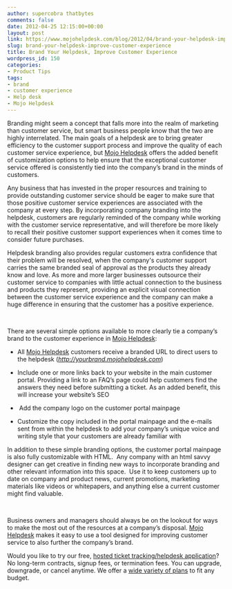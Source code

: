 ```yaml
---
author: supercobra thatbytes
comments: false
date: 2012-04-25 12:15:00+00:00
layout: post
link: https://www.mojohelpdesk.com/blog/2012/04/brand-your-helpdesk-improve-customer-experience/
slug: brand-your-helpdesk-improve-customer-experience
title: Brand Your Helpdesk, Improve Customer Experience
wordpress_id: 150
categories:
- Product Tips
tags:
- brand
- customer experience
- Help desk
- Mojo Helpdesk
---
```





Branding might seem a concept that falls more into the realm of marketing than customer service, but smart business people know that the two are highly interrelated. The main goals of a helpdesk are to bring greater efficiency to the customer support process and improve the quality of each customer service experience, but [Mojo Helpdesk](http://www.mojohelpdesk.com/) offers the added benefit of customization options to help ensure that the exceptional customer service offered is consistently tied into the company’s brand in the minds of customers.







Any business that has invested in the proper resources and training to provide outstanding customer service should be eager to make sure that those positive customer service experiences are associated with the company at every step. By incorporating company branding into the helpdesk, customers are regularly reminded of the company while working with the customer service representative, and will therefore be more likely to recall their positive customer support experiences when it comes time to consider future purchases.







Helpdesk branding also provides regular customers extra confidence that their problem will be resolved, when the company's customer support carries the same branded seal of approval as the products they already know and love. As more and more larger businesses outsource their customer service to companies with little actual connection to the business and products they represent, providing an explicit visual connection between the customer service experience and the company can make a huge difference in ensuring that the customer has a positive experience.




 




There are several simple options available to more clearly tie a company’s brand to the customer experience in [Mojo Helpdesk](http://www.mojohelpdesk.com/):








	
  * All [Mojo Helpdesk](http://www.mojohelpdesk.com/) customers receive a branded URL to direct users to the helpdesk (_http://yourbrand.mojohelpdesk.com_)

	
  * Include one or more links back to your website in the main customer portal. Providing a link to an FAQ’s page could help customers find the answers they need before submitting a ticket. As an added benefit, this will increase your website’s SEO

	
  *  Add the company logo on the customer portal mainpage

	
  * Customize the copy included in the portal mainpage and the e-mails sent from within the helpdesk to add your company’s unique voice and writing style that your customers are already familiar with 


In addition to these simple branding options, the customer portal mainpage is also fully customizable with HTML.  Any company with an html savvy designer can get creative in finding new ways to incorporate branding and other relevant information into this space.  Use it to keep customers up to date on company and product news, current promotions, marketing materials like videos or whitepapers, and anything else a current customer might find valuable. 


 




Business owners and managers should always be on the lookout for ways to make the most out of the resources at a company’s disposal. [Mojo Helpdesk](http://www.mojohelpdesk.com/) makes it easy to use a tool designed for improving customer service to also further the company’s brand.







Would you like to try our free, [ hosted ticket tracking/helpdesk application](http://www.mojohelpdesk.com/)? No long-term contracts, signup fees, or termination fees. You can upgrade, downgrade, or cancel anytime. We offer a [wide variety of plans](http://signup.mojohelpdesk.com/signup) to fit any budget.



